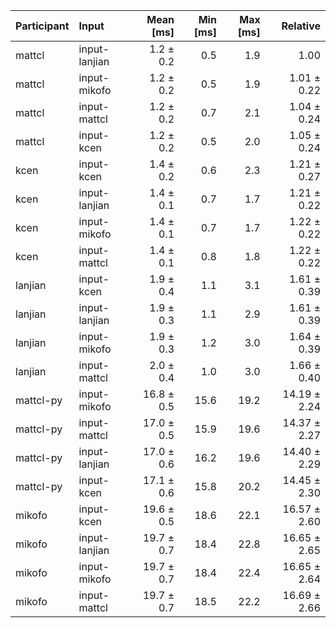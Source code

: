 | Participant | Input | Mean [ms] | Min [ms] | Max [ms] | Relative |
|:---|:---|---:|---:|---:|---:|
| mattcl | input-lanjian | 1.2 ± 0.2 | 0.5 | 1.9 | 1.00 |
| mattcl | input-mikofo | 1.2 ± 0.2 | 0.5 | 1.9 | 1.01 ± 0.22 |
| mattcl | input-mattcl | 1.2 ± 0.2 | 0.7 | 2.1 | 1.04 ± 0.24 |
| mattcl | input-kcen | 1.2 ± 0.2 | 0.5 | 2.0 | 1.05 ± 0.24 |
| kcen | input-kcen | 1.4 ± 0.2 | 0.6 | 2.3 | 1.21 ± 0.27 |
| kcen | input-lanjian | 1.4 ± 0.1 | 0.7 | 1.7 | 1.21 ± 0.22 |
| kcen | input-mikofo | 1.4 ± 0.1 | 0.7 | 1.7 | 1.22 ± 0.22 |
| kcen | input-mattcl | 1.4 ± 0.1 | 0.8 | 1.8 | 1.22 ± 0.22 |
| lanjian | input-kcen | 1.9 ± 0.4 | 1.1 | 3.1 | 1.61 ± 0.39 |
| lanjian | input-lanjian | 1.9 ± 0.3 | 1.1 | 2.9 | 1.61 ± 0.39 |
| lanjian | input-mikofo | 1.9 ± 0.3 | 1.2 | 3.0 | 1.64 ± 0.39 |
| lanjian | input-mattcl | 2.0 ± 0.4 | 1.0 | 3.0 | 1.66 ± 0.40 |
| mattcl-py | input-mikofo | 16.8 ± 0.5 | 15.6 | 19.2 | 14.19 ± 2.24 |
| mattcl-py | input-mattcl | 17.0 ± 0.5 | 15.9 | 19.6 | 14.37 ± 2.27 |
| mattcl-py | input-lanjian | 17.0 ± 0.6 | 16.2 | 19.6 | 14.40 ± 2.29 |
| mattcl-py | input-kcen | 17.1 ± 0.6 | 15.8 | 20.2 | 14.45 ± 2.30 |
| mikofo | input-kcen | 19.6 ± 0.5 | 18.6 | 22.1 | 16.57 ± 2.60 |
| mikofo | input-lanjian | 19.7 ± 0.7 | 18.4 | 22.8 | 16.65 ± 2.65 |
| mikofo | input-mikofo | 19.7 ± 0.7 | 18.4 | 22.4 | 16.65 ± 2.64 |
| mikofo | input-mattcl | 19.7 ± 0.7 | 18.5 | 22.2 | 16.69 ± 2.66 |
